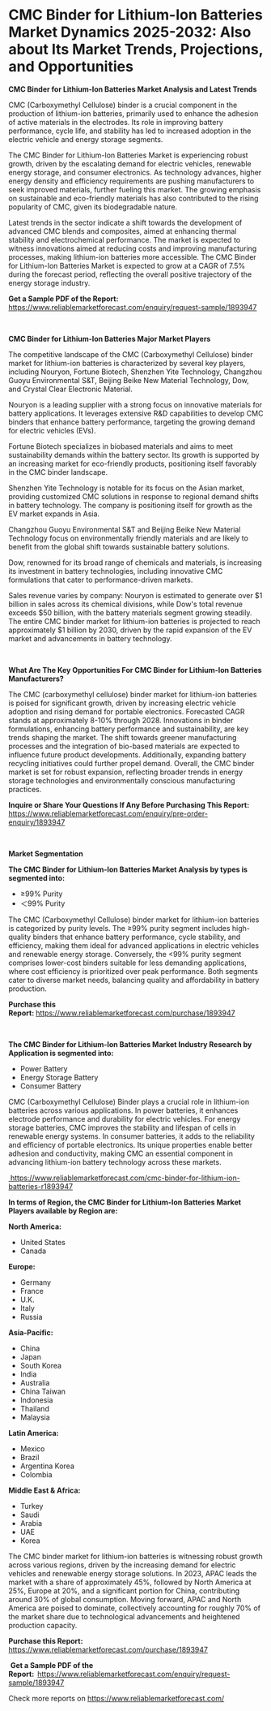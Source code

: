 <p><h1>CMC Binder for Lithium-Ion Batteries Market Dynamics 2025-2032: Also about Its Market Trends, Projections, and Opportunities</h1></p><p><strong>CMC Binder for Lithium-Ion Batteries Market Analysis and Latest Trends</strong></p>
<p><p>CMC (Carboxymethyl Cellulose) binder is a crucial component in the production of lithium-ion batteries, primarily used to enhance the adhesion of active materials in the electrodes. Its role in improving battery performance, cycle life, and stability has led to increased adoption in the electric vehicle and energy storage segments. </p><p>The CMC Binder for Lithium-Ion Batteries Market is experiencing robust growth, driven by the escalating demand for electric vehicles, renewable energy storage, and consumer electronics. As technology advances, higher energy density and efficiency requirements are pushing manufacturers to seek improved materials, further fueling this market. The growing emphasis on sustainable and eco-friendly materials has also contributed to the rising popularity of CMC, given its biodegradable nature.</p><p>Latest trends in the sector indicate a shift towards the development of advanced CMC blends and composites, aimed at enhancing thermal stability and electrochemical performance. The market is expected to witness innovations aimed at reducing costs and improving manufacturing processes, making lithium-ion batteries more accessible. The CMC Binder for Lithium-Ion Batteries Market is expected to grow at a CAGR of 7.5% during the forecast period, reflecting the overall positive trajectory of the energy storage industry.</p></p>
<p><strong>Get a Sample PDF of the Report:&nbsp;</strong> <a href="https://www.reliablemarketforecast.com/enquiry/request-sample/1893947?utm_campaign=3503&utm_medium=2&utm_source=Github&utm_content=ia&utm_term=03042025&utm_id=cmc-binder-for-lithium-ion-batteries">https://www.reliablemarketforecast.com/enquiry/request-sample/1893947</a></p>
<p>&nbsp;</p>
<p><strong>CMC Binder for Lithium-Ion Batteries Major Market Players</strong></p>
<p><p>The competitive landscape of the CMC (Carboxymethyl Cellulose) binder market for lithium-ion batteries is characterized by several key players, including Nouryon, Fortune Biotech, Shenzhen Yite Technology, Changzhou Guoyu Environmental S&T, Beijing Beike New Material Technology, Dow, and Crystal Clear Electronic Material.</p><p>Nouryon is a leading supplier with a strong focus on innovative materials for battery applications. It leverages extensive R&D capabilities to develop CMC binders that enhance battery performance, targeting the growing demand for electric vehicles (EVs).</p><p>Fortune Biotech specializes in biobased materials and aims to meet sustainability demands within the battery sector. Its growth is supported by an increasing market for eco-friendly products, positioning itself favorably in the CMC binder landscape.</p><p>Shenzhen Yite Technology is notable for its focus on the Asian market, providing customized CMC solutions in response to regional demand shifts in battery technology. The company is positioning itself for growth as the EV market expands in Asia.</p><p>Changzhou Guoyu Environmental S&T and Beijing Beike New Material Technology focus on environmentally friendly materials and are likely to benefit from the global shift towards sustainable battery solutions.</p><p>Dow, renowned for its broad range of chemicals and materials, is increasing its investment in battery technologies, including innovative CMC formulations that cater to performance-driven markets.</p><p>Sales revenue varies by company: Nouryon is estimated to generate over $1 billion in sales across its chemical divisions, while Dow's total revenue exceeds $50 billion, with the battery materials segment growing steadily. The entire CMC binder market for lithium-ion batteries is projected to reach approximately $1 billion by 2030, driven by the rapid expansion of the EV market and advancements in battery technology.</p></p>
<p>&nbsp;</p>
<p><strong>What Are The Key Opportunities For CMC Binder for Lithium-Ion Batteries Manufacturers?</strong></p>
<p><p>The CMC (carboxymethyl cellulose) binder market for lithium-ion batteries is poised for significant growth, driven by increasing electric vehicle adoption and rising demand for portable electronics. Forecasted CAGR stands at approximately 8-10% through 2028. Innovations in binder formulations, enhancing battery performance and sustainability, are key trends shaping the market. The shift towards greener manufacturing processes and the integration of bio-based materials are expected to influence future product developments. Additionally, expanding battery recycling initiatives could further propel demand. Overall, the CMC binder market is set for robust expansion, reflecting broader trends in energy storage technologies and environmentally conscious manufacturing practices.</p></p>
<p><strong>Inquire or Share Your Questions If Any Before Purchasing This Report:</strong> <a href="https://www.reliablemarketforecast.com/enquiry/pre-order-enquiry/1893947?utm_campaign=3503&utm_medium=2&utm_source=Github&utm_content=ia&utm_term=03042025&utm_id=cmc-binder-for-lithium-ion-batteries">https://www.reliablemarketforecast.com/enquiry/pre-order-enquiry/1893947</a></p>
<p>&nbsp;</p>
<p><strong>Market Segmentation</strong></p>
<p><strong>The CMC Binder for Lithium-Ion Batteries Market Analysis by types is segmented into:</strong></p>
<p><ul><li>≥99% Purity</li><li>＜99% Purity</li></ul></p>
<p><p>The CMC (Carboxymethyl Cellulose) binder market for lithium-ion batteries is categorized by purity levels. The ≥99% purity segment includes high-quality binders that enhance battery performance, cycle stability, and efficiency, making them ideal for advanced applications in electric vehicles and renewable energy storage. Conversely, the <99% purity segment comprises lower-cost binders suitable for less demanding applications, where cost efficiency is prioritized over peak performance. Both segments cater to diverse market needs, balancing quality and affordability in battery production.</p></p>
<p><strong>Purchase this Report:&nbsp;</strong><a href="https://www.reliablemarketforecast.com/purchase/1893947?utm_campaign=3503&utm_medium=2&utm_source=Github&utm_content=ia&utm_term=03042025&utm_id=cmc-binder-for-lithium-ion-batteries">https://www.reliablemarketforecast.com/purchase/1893947</a></p>
<p>&nbsp;</p>
<p><strong>The CMC Binder for Lithium-Ion Batteries Market Industry Research by Application is segmented into:</strong></p>
<p><ul><li>Power Battery</li><li>Energy Storage Battery</li><li>Consumer Battery</li></ul></p>
<p><p>CMC (Carboxymethyl Cellulose) Binder plays a crucial role in lithium-ion batteries across various applications. In power batteries, it enhances electrode performance and durability for electric vehicles. For energy storage batteries, CMC improves the stability and lifespan of cells in renewable energy systems. In consumer batteries, it adds to the reliability and efficiency of portable electronics. Its unique properties enable better adhesion and conductivity, making CMC an essential component in advancing lithium-ion battery technology across these markets.</p></p>
<p><a href="https://www.reliablemarketforecast.com/cmc-binder-for-lithium-ion-batteries-r1893947?utm_campaign=3503&utm_medium=2&utm_source=Github&utm_content=ia&utm_term=03042025&utm_id=cmc-binder-for-lithium-ion-batteries">&nbsp;https://www.reliablemarketforecast.com/cmc-binder-for-lithium-ion-batteries-r1893947</a></p>
<p><strong>In terms of Region, the CMC Binder for Lithium-Ion Batteries Market Players available by Region are:</strong></p>
<p>
    <p> <strong> North America: </strong>
        <ul>
            <li>United States</li>
            <li>Canada</li>
        </ul>
        </p> 
    <p> <strong> Europe: </strong>
        <ul>
            <li>Germany</li>
            <li>France</li>
            <li>U.K.</li>
            <li>Italy</li>
            <li>Russia</li>
        </ul>
        </p> 
    <p> <strong> Asia-Pacific: </strong>
        <ul>
            <li>China</li>
            <li>Japan</li>
            <li>South Korea</li>
            <li>India</li>
            <li>Australia</li>
            <li>China Taiwan</li>
            <li>Indonesia</li>
            <li>Thailand</li>
            <li>Malaysia</li>
        </ul>
        </p> 
    <p> <strong> Latin America: </strong>
        <ul>
            <li>Mexico</li>
            <li>Brazil</li>
            <li>Argentina Korea</li>
            <li>Colombia</li>
        </ul>
        </p> 
    <p> <strong> Middle East & Africa: </strong>
        <ul>
            <li>Turkey</li>
            <li>Saudi</li>
            <li>Arabia</li>
            <li>UAE</li>
            <li>Korea</li>
        </ul>
    </p>
    </p>
<p><p>The CMC binder market for lithium-ion batteries is witnessing robust growth across various regions, driven by the increasing demand for electric vehicles and renewable energy storage solutions. In 2023, APAC leads the market with a share of approximately 45%, followed by North America at 25%, Europe at 20%, and a significant portion for China, contributing around 30% of global consumption. Moving forward, APAC and North America are poised to dominate, collectively accounting for roughly 70% of the market share due to technological advancements and heightened production capacity.</p></p>
<p><strong>Purchase this Report: </strong><a href="https://www.reliablemarketforecast.com/purchase/1893947?utm_campaign=3503&utm_medium=2&utm_source=Github&utm_content=ia&utm_term=03042025&utm_id=cmc-binder-for-lithium-ion-batteries">https://www.reliablemarketforecast.com/purchase/1893947</a></p>
<p>&nbsp;<strong>Get a Sample PDF of the Report:&nbsp;&nbsp;</strong><a href="https://www.reliablemarketforecast.com/enquiry/request-sample/1893947?utm_campaign=3503&utm_medium=2&utm_source=Github&utm_content=ia&utm_term=03042025&utm_id=cmc-binder-for-lithium-ion-batteries">https://www.reliablemarketforecast.com/enquiry/request-sample/1893947</a></p>
<p><strong></strong></p>
<p>Check more reports on <a href="https://www.reliablemarketforecast.com/?utm_campaign=3503&utm_medium=2&utm_source=Github&utm_content=ia&utm_term=03042025&utm_id=cmc-binder-for-lithium-ion-batteries">https://www.reliablemarketforecast.com/</a></p>